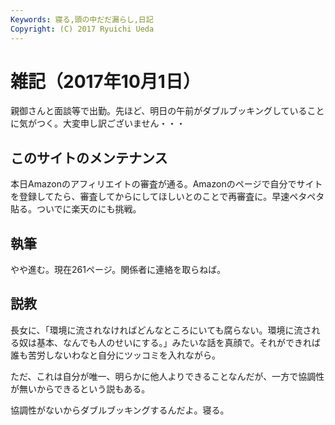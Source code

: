 ```yaml
---
Keywords: 寝る,頭の中だだ漏らし,日記
Copyright: (C) 2017 Ryuichi Ueda
---
```


# 雑記（2017年10月1日）

親御さんと面談等で出勤。先ほど、明日の午前がダブルブッキングしていることに気がつく。大変申し訳ございません・・・

## このサイトのメンテナンス

本日Amazonのアフィリエイトの審査が通る。Amazonのページで自分でサイトを登録してたら、審査してからにしてほしいとのことで再審査に。早速ペタペタ貼る。ついでに楽天のにも挑戦。

## 執筆

やや進む。現在261ページ。関係者に連絡を取らねば。

## 説教

長女に、「環境に流されなければどんなところにいても腐らない。環境に流される奴は基本、なんでも人のせいにする。」みたいな話を真顔で。それができれば誰も苦労しないわなと自分にツッコミを入れながら。

ただ、これは自分が唯一、明らかに他人よりできることなんだが、一方で協調性が無いからできるという説もある。



協調性がないからダブルブッキングするんだよ。寝る。
